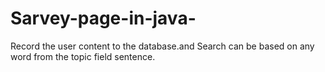 # Sarvey-page-in-java-
Record the user content to the database.and Search can be based on any word from the topic field sentence.
